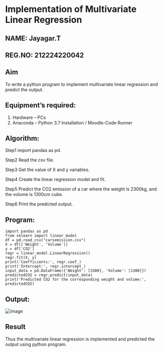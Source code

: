 # Implementation of Multivariate Linear Regression
## NAME: Jayagar.T
## REG.NO: 212224220042
## Aim
To write a python program to implement multivariate linear regression and predict the output.
## Equipment’s required:
1.	Hardware – PCs
2.	Anaconda – Python 3.7 Installation / Moodle-Code Runner
## Algorithm:
Step1
import pandas as pd.

Step2
Read the csv file.

Step3
Get the value of X and y variables.

Step4
Create the linear regression model and fit.

Step5
Predict the CO2 emission of a car where the weight is 2300kg, and the volume is 1300cm cube.

Step6
Print the predicted output.

## Program:
```
import pandas as pd
from sklearn import linear_model
df = pd.read_csv("carsemission.csv")
X = df[['Weight', 'Volume']]
y = df['CO2']
regr = linear_model.LinearRegression()
regr.fit(X, y)
print('Coefficients:', regr.coef_)
print('Intercept:', regr.intercept_)
input_data = pd.DataFrame({'Weight': [3300], 'Volume': [1300]})
predictedCO2 = regr.predict(input_data)
print('Predicted CO2 for the corresponding weight and volume:', predictedCO2)

```
## Output:

![image](https://github.com/user-attachments/assets/ed705b67-fe58-4d64-ac46-16aed2b436e7)


## Result
Thus the multivariate linear regression is implemented and predicted the output using python program.
